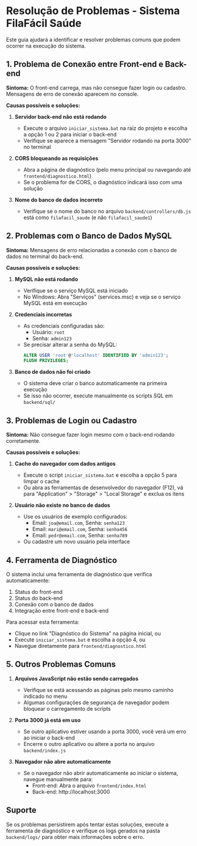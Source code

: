 # Resolução de Problemas - Sistema FilaFácil Saúde

Este guia ajudará a identificar e resolver problemas comuns que podem ocorrer na execução do sistema.

## 1. Problema de Conexão entre Front-end e Back-end

**Sintoma:** O front-end carrega, mas não consegue fazer login ou cadastro. Mensagens de erro de conexão aparecem no console.

**Causas possíveis e soluções:**

1. **Servidor back-end não está rodando**
   - Execute o arquivo `iniciar_sistema.bat` na raiz do projeto e escolha a opção 1 ou 2 para iniciar o back-end
   - Verifique se aparece a mensagem "Servidor rodando na porta 3000" no terminal

2. **CORS bloqueando as requisições**
   - Abra a página de diagnóstico (pelo menu principal ou navegando até `frontend/diagnostico.html`)
   - Se o problema for de CORS, o diagnóstico indicará isso com uma solução

3. **Nome do banco de dados incorreto**
   - Verifique se o nome do banco no arquivo `backend/controllers/db.js` está como `filafacil_saude` (e não `filafacil_saude1`)

## 2. Problemas com o Banco de Dados MySQL

**Sintoma:** Mensagens de erro relacionadas a conexão com o banco de dados no terminal do back-end.

**Causas possíveis e soluções:**

1. **MySQL não está rodando**
   - Verifique se o serviço MySQL está iniciado
   - No Windows: Abra "Serviços" (services.msc) e veja se o serviço MySQL está em execução

2. **Credenciais incorretas**
   - As credenciais configuradas são:
     - Usuário: `root`
     - Senha: `admin123`
   - Se precisar alterar a senha do MySQL:
     ```sql
     ALTER USER 'root'@'localhost' IDENTIFIED BY 'admin123';
     FLUSH PRIVILEGES;
     ```

3. **Banco de dados não foi criado**
   - O sistema deve criar o banco automaticamente na primeira execução
   - Se isso não ocorrer, execute manualmente os scripts SQL em `backend/sql/`

## 3. Problemas de Login ou Cadastro

**Sintoma:** Não consegue fazer login mesmo com o back-end rodando corretamente.

**Causas possíveis e soluções:**

1. **Cache do navegador com dados antigos**
   - Execute o script `iniciar_sistema.bat` e escolha a opção 5 para limpar o cache
   - Ou abra as ferramentas de desenvolvedor do navegador (F12), vá para "Application" > "Storage" > "Local Storage" e exclua os itens

2. **Usuário não existe no banco de dados**
   - Use os usuários de exemplo configurados:
     - Email: `joa@email.com`, Senha: `senha123`
     - Email: `mari@email.com`, Senha: `senha456`
     - Email: `pedr@email.com`, Senha: `senha789`
   - Ou cadastre um novo usuário pela interface

## 4. Ferramenta de Diagnóstico

O sistema inclui uma ferramenta de diagnóstico que verifica automaticamente:

1. Status do front-end
2. Status do back-end
3. Conexão com o banco de dados
4. Integração entre front-end e back-end

Para acessar esta ferramenta:
- Clique no link "Diagnóstico do Sistema" na página inicial, ou
- Execute `iniciar_sistema.bat` e escolha a opção 4, ou
- Navegue diretamente para `frontend/diagnostico.html`

## 5. Outros Problemas Comuns

1. **Arquivos JavaScript não estão sendo carregados**
   - Verifique se está acessando as páginas pelo mesmo caminho indicado no menu
   - Algumas configurações de segurança de navegador podem bloquear o carregamento de scripts

2. **Porta 3000 já está em uso**
   - Se outro aplicativo estiver usando a porta 3000, você verá um erro ao iniciar o back-end
   - Encerre o outro aplicativo ou altere a porta no arquivo `backend/index.js`

3. **Navegador não abre automaticamente**
   - Se o navegador não abrir automaticamente ao iniciar o sistema, navegue manualmente para:
     - Front-end: Abra o arquivo `frontend/index.html`
     - Back-end: http://localhost:3000

## Suporte

Se os problemas persistirem após tentar estas soluções, execute a ferramenta de diagnóstico e verifique os logs gerados na pasta `backend/logs/` para obter mais informações sobre o erro.
